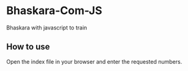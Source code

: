 # Bhaskara-Com-JS
Bhaskara with javascript to train

How to use
---------
Open the index file in your browser and enter the requested numbers.
